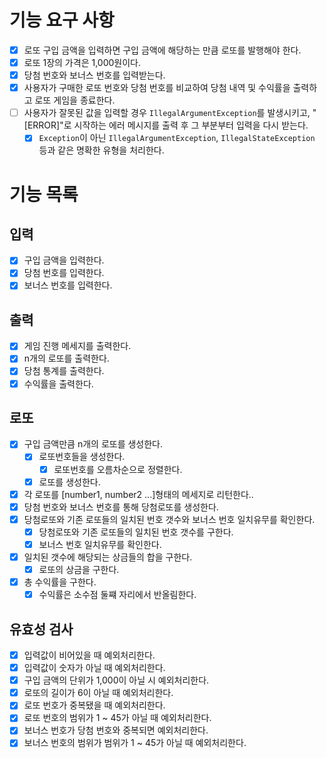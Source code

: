 
# 기능 요구 사항
- [x]  로또 구입 금액을 입력하면 구입 금액에 해당하는 만큼 로또를 발행해야 한다.
- [x] 로또 1장의 가격은 1,000원이다.
- [x] 당첨 번호와 보너스 번호를 입력받는다.
- [x] 사용자가 구매한 로또 번호와 당첨 번호를 비교하여 당첨 내역 및 수익률을 출력하고 로또 게임을 종료한다.
- [ ] 사용자가 잘못된 값을 입력할 경우  `IllegalArgumentException`를 발생시키고, "[ERROR]"로 시작하는 에러 메시지를 출력 후 그 부분부터 입력을 다시 받는다.
	- [x]  `Exception`이 아닌  `IllegalArgumentException`,  `IllegalStateException`  등과 같은 명확한 유형을 처리한다.
# 기능 목록
## 입력
- [x] 구입 금액을 입력한다.
- [x] 당첨 번호를 입력한다.
- [x] 보너스 번호를 입력한다.
## 출력
- [x] 게임 진행 메세지를 출력한다.
- [x] n개의 로또를 출력한다.
- [x] 당첨 통계를 출력한다.
- [x] 수익률을 출력한다.
## 로또
- [x] 구입 금액만큼 n개의 로또를 생성한다.
	- [x] 로또번호들을 생성한다.
		- [x] 로또번호를 오름차순으로 정렬한다.
	- [x] 로또를 생성한다.
- [x] 각 로또를 [number1, number2 ...]형태의 메세지로 리턴한다..
- [x] 당첨 번호와 보너스 번호를 통해 당첨로또를 생성한다.
- [x] 당첨로또와 기존 로또들의 일치된 번호 갯수와 보너스 번호 일치유무를  확인한다.
	- [x]  당첨로또와 기존 로또들의 일치된 번호 갯수를 구한다.
	- [x] 보너스 번호 일치유무를 확인한다.
- [x] 일치된 갯수에 해당되는 상금들의 합을 구한다.
	- [x] 로또의 상금을 구한다.
- [x] 총 수익률을 구한다.
	- [x] 수익률은 소수점 둘쨰 자리에서 반올림한다.
## 유효성 검사
- [x] 입력값이 비어있을 때 예외처리한다.
- [x] 입력값이 숫자가 아닐 때 예외처리한다.
- [x] 구입 금액의 단위가 1,000이 아닐 시 예외처리한다.
- [x] 로또의 길이가 6이 아닐 때 예외처리한다.
- [x] 로또 번호가 중복됐을 때 예외처리한다.
- [x] 로또 번호의 범위가 1 ~ 45가 아닐 때  예외처리한다.
- [x] 보너스 번호가 당첨 번호와 중복되면 예외처리한다.
- [x] 보너스 번호의 범위가 범위가 1 ~ 45가 아닐 때  예외처리한다.
